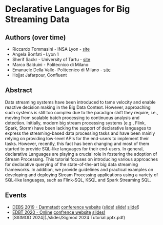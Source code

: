 # Declarative Languages for Big Streaming Data

## Authors (over time)

- Riccardo Tommasini - INSA Lyon - [site](http://rictomm.me)
- Angela Bonfati - Lyon 1
- Sherif Sackr - University of Tartu - [site](http://www.cse.unsw.edu.au/~ssakr/)
- Marco Balduini - Politecnico di Milano 
- Emanuele Della Valle- Politecnico di Milano - [site](http://emanueledellavalle.org)
- Hojjat Jafarpour, Confluent 

## Abstract 
Data streaming systems have been introduced to tame velocity and enable reactive decision making in the Big Data Context. However, approaching such systems is still too complex due to the paradigm shift they require, i.e., moving from scalable batch processing to continuous analysis and detection. Initially, modern big stream processing systems (e.g., Flink, Spark, Storm) have been lacking the support of declarative languages to express the streaming-based data processing tasks and have been mainly relying on providing low-level APIs for the end-users to implement their tasks. However, recently, this fact has been changing and most of them started to provide SQL-like languages for their end-users. 
In general, declarative Languages are playing a crucial role in fostering the adoption of Stream Processing. This tutorial focuses on introducing various approaches for declarative querying of the state-of-the-art big data streaming frameworks. In addition, we provide guidelines and practical examples on developing and deploying Stream Processing applications using a variety of SQL-like languages, such as Flink-SQL, KSQL and Spark Streaming SQL. 


## Events
 
 - [DEBS 2019 - Darmstadt](./events/debs19.md) [conference website](http://debs2019.org/Program/Tutorials.html#Riccardo_Tommasini) ([slide!](./slides/debs19-part1.pdf) [slide!](./slides/debs19-part2.pdf) [slide!](./slides/debs19-part3.pdf)) 
 - [EDBT 2020 - Online](./events/edbt20.md) [confrence website](https://diku-dk.github.io/edbticdt2020/?contents=tutorials.html) [slides!](./slides/edbt20.pdf)
 - [SIGMOD 2024](./slides/Sigmod 2024 Tutorial.pptx.pdf)
